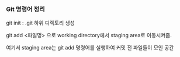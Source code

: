 ### Git 명령어 정리 

git init : .git 하위 디렉토리 생성

git add <파일명> 으로 working directory에서 staging area로 이동시켜줌.

여기서 staging area는 git add 명령어를 실행하여 커밋 전 파일들이 모인 공간  

 